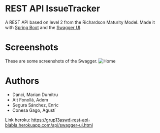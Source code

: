 # REST API IssueTracker 

A REST API based on level 2 from the Richardson Maturity Model. 
Made it with [Spring Boot](https://spring.io/projects/spring-boot) and the [Swagger UI](https://swagger.io/tools/swagger-ui/).

# Screenshots
These are some screenshots of the Swagger. 
![](ademait/API-REST-Issue-Tracker/screenshots/Home.png?raw=true "Home")



# Authors
- Danci, Marian Dumitru
- Ait Fonollà, Adem
- Segura Sánchez, Enric
- Conesa Gago, Agustí

Link heroku:
https://grup13aswd-rest-api-blabla.herokuapp.com/api/swagger-ui.html
